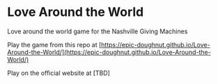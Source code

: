 # Love Around the World
Love around the world game for the Nashville Giving Machines

Play the game from this repo at
[https://epic-doughnut.github.io/Love-Around-the-World/](https://epic-doughnut.github.io/Love-Around-the-World/)

Play on the official website at
[TBD]
